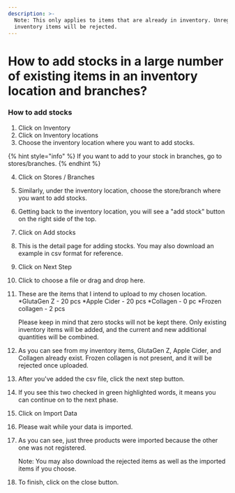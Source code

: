 ```yaml
---
description: >-
  Note: This only applies to items that are already in inventory. Unregistered
  inventory items will be rejected.
---
```


# How to add stocks in a large number of existing items in an inventory location and branches?



### **How to add stocks**

1. Click on Inventory
2. Click on Inventory locations
3. Choose the inventory location where you want to add stocks.

{% hint style="info" %}
If you want to add to your stock in branches, go to stores/branches.
{% endhint %}

4. Click on Stores / Branches
5. Similarly, under the inventory location, choose the store/branch where you want to add stocks.
6. Getting back to the inventory location, you will see a "add stock" button on the right side of the top.
7. Click on Add stocks
8. This is the detail page for adding stocks. You may also download an example in csv format for reference.
9. Click on Next Step
10. Click to choose a file or drag and drop here.
11. These are the items that I intend to upload to my chosen location. \*GlutaGen Z - 20 pcs \*Apple Cider - 20 pcs \*Collagen - 0 pc \*Frozen collagen - 2 pcs



    Please keep in mind that zero stocks will not be kept there. Only existing inventory items will be added, and the current and new additional quantities will be combined.
12. As you can see from my inventory items, GlutaGen Z, Apple Cider, and Collagen already exist. Frozen collagen is not present, and it will be rejected once uploaded.
13. After you've added the csv file, click the next step button.
14. If you see this two checked in green highlighted words, it means you can continue on to the next phase.
15. Click on Import Data
16. Please wait while your data is imported.
17. As you can see, just three products were imported because the other one was not registered.



    Note: You may also download the rejected items as well as the imported items if you choose.
18. To finish, click on the close button.
